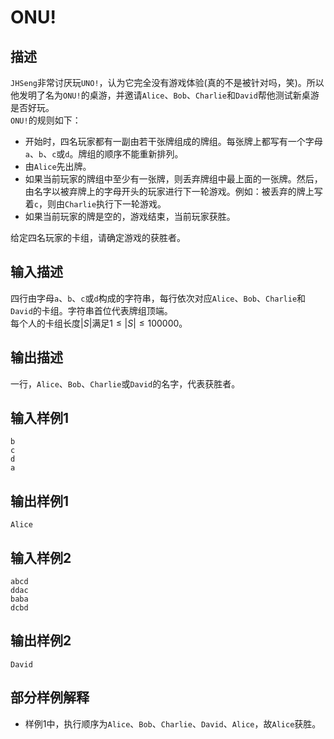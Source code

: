# ONU!
## 描述
`JHSeng`非常讨厌玩`UNO!`，认为它完全没有游戏体验(真的不是被针对吗，笑)。所以他发明了名为`ONU!`的桌游，并邀请`Alice`、`Bob`、`Charlie`和`David`帮他测试新桌游是否好玩。  
`ONU!`的规则如下：  

- 开始时，四名玩家都有一副由若干张牌组成的牌组。每张牌上都写有一个字母`a`、`b`、`c`或`d`。牌组的顺序不能重新排列。  
- 由`Alice`先出牌。  
- 如果当前玩家的牌组中至少有一张牌，则丢弃牌组中最上面的一张牌。然后，由名字以被弃牌上的字母开头的玩家进行下一轮游戏。例如：被丢弃的牌上写着`c`，则由`Charlie`执行下一轮游戏。  
- 如果当前玩家的牌是空的，游戏结束，当前玩家获胜。  

给定四名玩家的卡组，请确定游戏的获胜者。

## 输入描述
四行由字母`a`、`b`、`c`或`d`构成的字符串，每行依次对应`Alice`、`Bob`、`Charlie`和`David`的卡组。字符串首位代表牌组顶端。  
每个人的卡组长度$|S|$满足$1\le|S|\le100000$。

## 输出描述
一行，`Alice`、`Bob`、`Charlie`或`David`的名字，代表获胜者。

## 输入样例1
```
b
c
d
a
```
## 输出样例1
```
Alice
```
## 输入样例2
```
abcd
ddac
baba
dcbd
```
## 输出样例2
```
David
```

## 部分样例解释
- 样例1中，执行顺序为`Alice`、`Bob`、`Charlie`、`David`、`Alice`，故`Alice`获胜。
